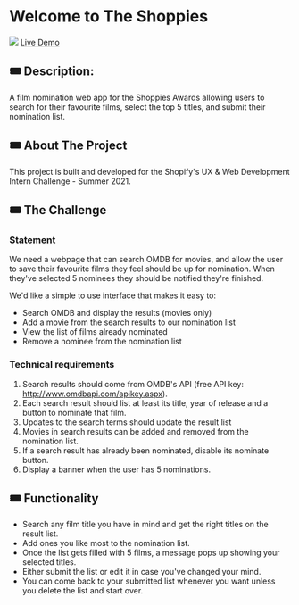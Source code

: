 # Welcome to The Shoppies
![](docs/animated-banner.gif)
[Live Demo](https://filminator.netlify.app/)

## 🎟 Description:
A film nomination web app for the Shoppies Awards allowing users to search for their favourite films, select the top 5 titles, and submit their nomination list.


## 🎟 About The Project
This project is built and developed for the Shopify's UX & Web Development Intern Challenge - Summer 2021.

## 🎟 The Challenge
### Statement

We need a webpage that can search OMDB for movies, and allow the user to save their favourite films they feel should be up for nomination. When they've selected 5 nominees they should be notified they're finished.

We'd like a simple to use interface that makes it easy to:
- Search OMDB and display the results (movies only)
- Add a movie from the search results to our nomination list
- View the list of films already nominated 
- Remove a nominee from the nomination list

### Technical requirements

1. Search results should come from OMDB's API (free API key: http://www.omdbapi.com/apikey.aspx).
2. Each search result should list at least its title, year of release and a button to nominate that film.
3. Updates to the search terms should update the result list
4. Movies in search results can be added and removed from the nomination list.
5. If a search result has already been nominated, disable its nominate button.
6. Display a banner when the user has 5 nominations.


## 🎟 Functionality 
- Search any film title you have in mind and get the right titles on the result list.
- Add ones you like most to the nomination list.
- Once the list gets filled with 5 films, a message pops up showing your selected titles.
- Either submit the list or edit it in case you've changed your mind.
- You can come back to your submitted list whenever you want unless you delete the list and start over.
